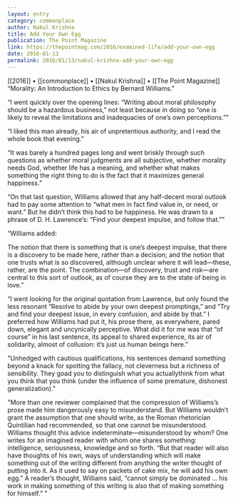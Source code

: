 ```yaml
---
layout: entry
category: commonplace
author: Nakul Krishna
title: Add Your Own Egg
publication: The Point Magazine
link: https://thepointmag.com/2016/examined-life/add-your-own-egg
date: 2016-01-13
permalink: 2016/01/13/nakul-krishna-add-your-own-egg
---
```


[[2016]] • [[commonplace]] • [[Nakul Krishna]] • [[The Point Magazine]]
 
“Morality: An Introduction to Ethics by Bernard Williams.”

“I went quickly over the opening lines: “Writing about moral philosophy should be a hazardous business,” not least because in doing so “one is likely to reveal the limitations and inadequacies of one’s own perceptions.””

“I liked this man already, his air of unpretentious authority, and I read the whole book that evening.”

“It was barely a hundred pages long and went briskly through such questions as whether moral judgments are all subjective, whether morality needs God, whether life has a meaning, and whether what makes something the right thing to do is the fact that it maximizes general happiness.”

“On that last question, Williams allowed that any half-decent moral outlook had to pay some attention to “what men in fact find value in, or need, or want.” But he didn’t think this had to be happiness. He was drawn to a phrase of D. H. Lawrence’s: “Find your deepest impulse, and follow that.””

“Williams added:

The notion that there is something that is one’s deepest impulse, that there is a discovery to be made here, rather than a decision; and the notion that one trusts what is so discovered, although unclear where it will lead—these, rather, are the point. The combination—of discovery, trust and risk—are central to this sort of outlook, as of course they are to the state of being in love.”

“I went looking for the original quotation from Lawrence, but only found the less resonant “Resolve to abide by your own deepest promptings,” and “Try and find your deepest issue, in every confusion, and abide by that.” I preferred how Williams had put it, his prose there, as everywhere, pared down, elegant and uncynically perceptive. What did it for me was that “of course” in his last sentence, its appeal to shared experience, its air of solidarity, almost of collusion: it’s just us human beings here.”

"Unhedged with cautious qualifications, his sentences demand something beyond a knack for spotting the fallacy, not cleverness but a richness of sensibility. They goad you to distinguish what you actuallythink from what you think that you think (under the influence of some premature, dishonest generalization)."

"More than one reviewer complained that the compression of Williams’s prose made him dangerously easy to misunderstand. But Williams wouldn’t grant the assumption that one should write, as the Roman rhetorician Quintilian had recommended, so that one cannot be misunderstood. Williams thought this advice indeterminate—misunderstood by whom? One writes for an imagined reader with whom one shares something: intelligence, seriousness, knowledge and so forth. “But that reader will also have thoughts of his own, ways of understanding which will make something out of the writing different from anything the writer thought of putting into it. As it used to say on packets of cake mix, he will add his own egg.” A reader’s thought, Williams said, “cannot simply be dominated … his work in making something of this writing is also that of making something for himself.” "

